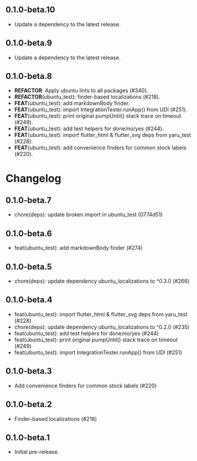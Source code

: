 ## 0.1.0-beta.10

 - Update a dependency to the latest release.

## 0.1.0-beta.9

 - Update a dependency to the latest release.

## 0.1.0-beta.8

 - **REFACTOR**: Apply ubuntu lints to all packages (#340).
 - **REFACTOR**(ubuntu_test): finder-based localizations (#218).
 - **FEAT**(ubuntu_test): add markdownBody finder.
 - **FEAT**(ubuntu_test): import IntegrationTester.runApp() from UDI (#251).
 - **FEAT**(ubuntu_test): print original pumpUntil() stack trace on timeout (#249).
 - **FEAT**(ubuntu_test): add test helpers for done/no/yes (#244).
 - **FEAT**(ubuntu_test): import flutter_html & flutter_svg deps from yaru_test (#228).
 - **FEAT**(ubuntu_test): add convenience finders for common stock labels (#220).

# Changelog

## 0.1.0-beta.7

- chore(deps): update broken import in ubuntu_test (0774d51)

## 0.1.0-beta.6

- feat(ubuntu_test): add markdownBody finder (#274)

## 0.1.0-beta.5

- chore(deps): update dependency ubuntu_localizations to ^0.3.0 (#266)

## 0.1.0-beta.4

- feat(ubuntu_test): import flutter_html & flutter_svg deps from yaru_test (#228)
- chore(deps): update dependency ubuntu_localizations to ^0.2.0 (#235)
- feat(ubuntu_test): add test helpers for done/no/yes (#244)
- feat(ubuntu_test): print original pumpUntil() stack trace on timeout (#249)
- feat(ubuntu_test): import IntegrationTester.runApp() from UDI (#251)

## 0.1.0-beta.3

- Add convenience finders for common stock labels (#220)

## 0.1.0-beta.2

- Finder-based localizations (#218)

## 0.1.0-beta.1

- Initial pre-release.

